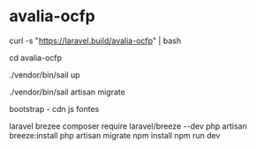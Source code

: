 # avalia-ocfp

curl -s "https://laravel.build/avalia-ocfp" | bash

cd avalia-ocfp

./vendor/bin/sail up

./vendor/bin/sail artisan migrate


bootstrap - cdn
js
fontes

laravel brezee
composer require laravel/breeze --dev
php artisan breeze:install
php artisan migrate
npm install
npm run dev